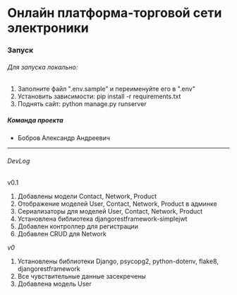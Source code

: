 # Онлайн платформа-торговой сети электроники

### Запуск

###### Для запуска локально:

1. Заполните файл ".env.sample" и переименуйте его в ".env"
2. Установить зависимости: pip install -r requirements.txt
3. Поднять сайт: python manage.py runserver

##### Команда проекта
* Бобров Александр Андреевич

<hr>

###### DevLog

v0.1
1. Добавлены модели Contact, Network, Product
2. Отображение моделей User, Contact, Network, Product в админке
3. Сериализаторы для моделей User, Contact, Network, Product 
4. Установлена библиотека djangorestframework-simplejwt
5. Добавлен контроллер для регистрации
6. Добавлен CRUD для Network

_v0_
1. Установлены библиотеки Django, psycopg2, python-dotenv, flake8, djangorestframework
2. Все чувствительные данные засекречены
3. Добавлена модель User